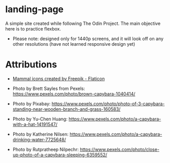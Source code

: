 # landing-page
A simple site created while following The Odin Project. The main objective here is to practice flexbox.

- Please note: designed only for 1440p screens, and it will look off on any other resolutions (have not learned responsive design yet)

# Attributions
- <a href="https://www.flaticon.com/free-icons/mammal" title="mammal icons">Mammal icons created by Freepik - Flaticon</a>

- Photo by Brett Sayles from Pexels: https://www.pexels.com/photo/brown-capybara-1040414/

- Photo by Pixabay: https://www.pexels.com/photo/photo-of-3-capybara-standing-near-wooden-branch-and-grass-160583/

- Photo by Yu-Chen Huang: https://www.pexels.com/photo/a-capybara-with-a-hat-14191547/

- Photo by Katherine Nilsen: https://www.pexels.com/photo/a-capybara-drinking-water-7725648/

- Photo by Rutpratheep Nilpechr: https://www.pexels.com/photo/close-up-photo-of-a-capybara-sleeping-6359552/